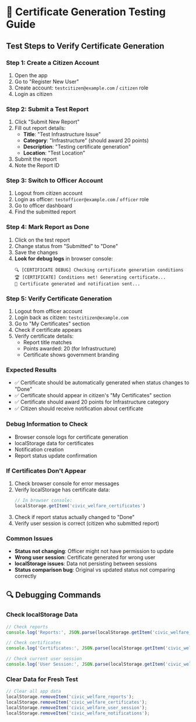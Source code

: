 # 🧪 Certificate Generation Testing Guide

## Test Steps to Verify Certificate Generation

### Step 1: Create a Citizen Account
1. Open the app
2. Go to "Register New User" 
3. Create account: `testcitizen@example.com` / `citizen` role
4. Login as citizen

### Step 2: Submit a Test Report
1. Click "Submit New Report"
2. Fill out report details:
   - **Title**: "Test Infrastructure Issue"
   - **Category**: "Infrastructure" (should award 20 points)
   - **Description**: "Testing certificate generation"
   - **Location**: "Test Location"
3. Submit the report
4. Note the Report ID

### Step 3: Switch to Officer Account
1. Logout from citizen account
2. Login as officer: `testofficer@example.com` / `officer` role
3. Go to officer dashboard
4. Find the submitted report

### Step 4: Mark Report as Done
1. Click on the test report
2. Change status from "Submitted" to "Done"
3. Save the changes
4. **Look for debug logs** in browser console:
   ```
   🔍 [CERTIFICATE DEBUG] Checking certificate generation conditions
   🏆 [CERTIFICATE] Conditions met! Generating certificate...
   🎉 Certificate generated and notification sent...
   ```

### Step 5: Verify Certificate Generation
1. Logout from officer account
2. Login back as citizen: `testcitizen@example.com`
3. Go to "My Certificates" section
4. Check if certificate appears
5. Verify certificate details:
   - Report title matches
   - Points awarded: 20 (for Infrastructure)
   - Certificate shows government branding

### Expected Results
- ✅ Certificate should be automatically generated when status changes to "Done"
- ✅ Certificate should appear in citizen's "My Certificates" section
- ✅ Certificate should award 20 points for Infrastructure category
- ✅ Citizen should receive notification about certificate

### Debug Information to Check
- Browser console logs for certificate generation
- localStorage data for certificates
- Notification creation
- Report status update confirmation

### If Certificates Don't Appear
1. Check browser console for error messages
2. Verify localStorage has certificate data:
   ```javascript
   // In browser console:
   localStorage.getItem('civic_welfare_certificates')
   ```
3. Check if report status actually changed to "Done"
4. Verify user session is correct (citizen who submitted report)

### Common Issues
- **Status not changing**: Officer might not have permission to update
- **Wrong user session**: Certificate generated for wrong user
- **localStorage issues**: Data not persisting between sessions
- **Status comparison bug**: Original vs updated status not comparing correctly

## 🔍 Debugging Commands

### Check localStorage Data
```javascript
// Check reports
console.log('Reports:', JSON.parse(localStorage.getItem('civic_welfare_reports') || '[]'));

// Check certificates
console.log('Certificates:', JSON.parse(localStorage.getItem('civic_welfare_certificates') || '[]'));

// Check current user session
console.log('User Session:', JSON.parse(localStorage.getItem('civic_welfare_user_session') || 'null'));
```

### Clear Data for Fresh Test
```javascript
// Clear all app data
localStorage.removeItem('civic_welfare_reports');
localStorage.removeItem('civic_welfare_certificates');
localStorage.removeItem('civic_welfare_user_session');
localStorage.removeItem('civic_welfare_notifications');
```